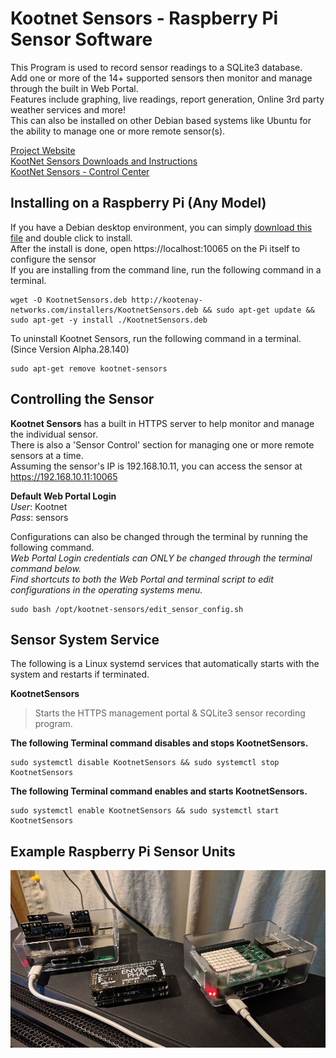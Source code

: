 # Kootnet Sensors - Raspberry Pi Sensor Software
This Program is used to record sensor readings to a SQLite3 database.  
Add one or more of the 14+ supported sensors then monitor and manage through the built in Web Portal.  
Features include graphing, live readings, report generation, Online 3rd party weather services and more!  
This can also be installed on other Debian based systems like Ubuntu for the ability to manage one or more remote sensor(s).

[Project Website](http://kootenay-networks.com/?page_id=170)  
[KootNet Sensors Downloads and Instructions](http://kootenay-networks.com/?page_id=236)  
[KootNet Sensors - Control Center](https://github.com/chad-ermacora/sensor-control-center)

Installing on a Raspberry Pi (Any Model)
-------------------------

If you have a Debian desktop environment, you can simply [download this file](http://kootenay-networks.com/?page_id=170) and double click to install.  
After the install is done, open https://localhost:10065 on the Pi itself to configure the sensor  
If you are installing from the command line, run the following command in a terminal.  

```
wget -O KootnetSensors.deb http://kootenay-networks.com/installers/KootnetSensors.deb && sudo apt-get update && sudo apt-get -y install ./KootnetSensors.deb
```

To uninstall Kootnet Sensors, run the following command in a terminal.  
(Since Version Alpha.28.140)
```
sudo apt-get remove kootnet-sensors
```

Controlling the Sensor
-------------------------

**Kootnet Sensors** has a built in HTTPS server to help monitor and manage the individual sensor.  
There is also a 'Sensor Control' section for managing one or more remote sensors at a time.  
Assuming the sensor's IP is 192.168.10.11, you can access the sensor at https://192.168.10.11:10065

**Default Web Portal Login**  
*User*: Kootnet  
*Pass*: sensors

Configurations can also be changed through the terminal by running the following command.  
*Web Portal Login credentials can ONLY be changed through the terminal command below.*  
*Find shortcuts to both the Web Portal and terminal script to edit configurations in the operating systems menu.*

```
sudo bash /opt/kootnet-sensors/edit_sensor_config.sh
```

Sensor System Service
----------

The following is a Linux systemd services that automatically starts with the system and restarts if terminated. 

**KootnetSensors**
>Starts the HTTPS management portal & SQLite3 sensor recording program.

**The following Terminal command disables and stops KootnetSensors.**
```
sudo systemctl disable KootnetSensors && sudo systemctl stop KootnetSensors
```
**The following Terminal command enables and starts KootnetSensors.**
```
sudo systemctl enable KootnetSensors && sudo systemctl start KootnetSensors
```
Example Raspberry Pi Sensor Units
---------------------
![KootNet Sensors - Raspberry Pi Sensors](extras/SensorHardware.jpg "Raspberry Pi Sensors")

